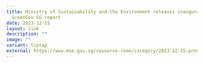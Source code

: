 ```yaml
---
title: Ministry of Sustainability and the Environment releases inaugural
  GreenGov SG report
date: 2023-12-15
layout: link
description: ""
image: ""
variant: tiptap
external: https://www.mse.gov.sg/resource-room/category/2023-12-15-press-release-inaugural-greengovsg-report
---
```

